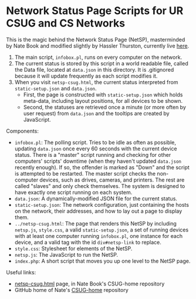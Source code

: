 Network Status Page Scripts for UR CSUG and CS Networks
=======================================================

This is the magic behind the Network Status Page (NetSP), masterminded by Nate Book
and modified slightly by Hassler Thurston, currently live [here][3].

1. The main script, `infobox.pl`, runs on every computer on the network.
2. The current status is stored by this script in a world readable file, called
   the Data file, located at `data.json` in this directory. It is .gitignored
   because it will update frequently as each script modifies it.
3. When you visit `netsp-csug.html`, the current status interpreted from
   `static-setup.json` and `data.json`.
   * First, the page is constructed with `static-setup.json` which holds
     meta-data, including layout positions, for all devices to be shown.
   * Second, the statuses are retrieved once a minute (or more often by user
     request) from `data.json` and the tooltips are created by JavaScript.

Components:
* `infobox.pl`: The polling script. Tries to be idle as often as possible,
  updating `data.json` once every 60 seconds with the current device status.
  There is a "master" script running and checking for other computers' scripts'
  downtime (when they haven't updated `data.json` recently enough). If so, the
  offender is marked as "Down" and the script is attempted to be restarted.
  The master script checks the non-computer devices, such as drives, cameras,
  and printers. The rest are called "slaves" and only check themselves. The
  system is designed to have exactly one script running on each system.
* `data.json`: A dynamically-modified JSON file for the current status.
* `static-setup.json`: The network configuration, just containing the hosts on
  the network, their addresses, and how to lay out a page to display them.
* `../netsp-csug.html`: The page that renders this NetSP by including
  `netsp.js`, `style.css`, a valid `static-setup.json`, a set of running
  devices with at least one computer running `infobox.pl`, one instance for
  each device, and a valid tag with the id `div#netsp-link` to replace.
* `style.css`: Stylesheet for elements of the NetSP.
* `netsp.js`: The JavaScript to run the NetSP.
* `index.php`: A short script that moves you up one level to the NetSP page.

Useful links:
* [netsp-csug.html][1] page, in Nate Book's CSUG-home repository
* GitHub home of Nate's [CSUG-home][2] repository 

[1]: https://github.com/nmbook/csug-home/blob/master/netsp-csug.html
[2]: https://github.com/nmbook/csug-home
[3]: https://csug.rochester.edu/u/jthurst3/csug-home/netsp-csug.html

